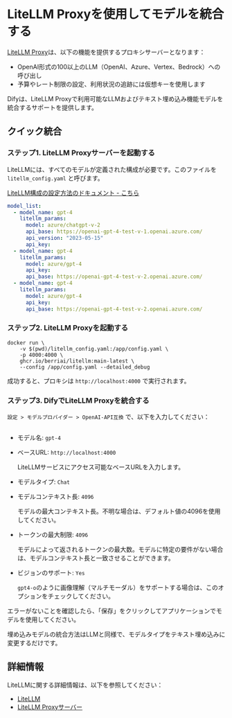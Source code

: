 # LiteLLM Proxyを使用してモデルを統合する

[LiteLLM Proxy](https://github.com/BerriAI/litellm)は、以下の機能を提供するプロキシサーバーとなります：

- OpenAI形式の100以上のLLM（OpenAI、Azure、Vertex、Bedrock）への呼び出し
- 予算やレート制限の設定、利用状況の追跡には仮想キーを使用します

Difyは、LiteLLM Proxyで利用可能なLLMおよびテキスト埋め込み機能モデルを統合するサポートを提供します。

## クイック統合

### ステップ1. LiteLLM Proxyサーバーを起動する

LiteLLMには、すべてのモデルが定義された構成が必要です。このファイルを `litellm_config.yaml` と呼びます。

[LiteLLM構成の設定方法のドキュメント - こちら](https://docs.litellm.ai/docs/proxy/configs)

```yaml
model_list:
  - model_name: gpt-4
    litellm_params:
      model: azure/chatgpt-v-2
      api_base: https://openai-gpt-4-test-v-1.openai.azure.com/
      api_version: "2023-05-15"
      api_key: 
  - model_name: gpt-4
    litellm_params:
      model: azure/gpt-4
      api_key: 
      api_base: https://openai-gpt-4-test-v-2.openai.azure.com/
  - model_name: gpt-4
    litellm_params:
      model: azure/gpt-4
      api_key: 
      api_base: https://openai-gpt-4-test-v-2.openai.azure.com/
```

### ステップ2. LiteLLM Proxyを起動する

```shell
docker run \
    -v $(pwd)/litellm_config.yaml:/app/config.yaml \
    -p 4000:4000 \
    ghcr.io/berriai/litellm:main-latest \
    --config /app/config.yaml --detailed_debug
```

成功すると、プロキシは `http://localhost:4000` で実行されます。

### ステップ3. DifyでLiteLLM Proxyを統合する

`設定 > モデルプロバイダー > OpenAI-API互換` で、以下を入力してください：

<figure><img src="../../../en/.gitbook/assets/image (115).png" alt=""><figcaption></figcaption></figure>

- モデル名: `gpt-4`
- ベースURL: `http://localhost:4000`

    LiteLLMサービスにアクセス可能なベースURLを入力します。
- モデルタイプ: `Chat`
- モデルコンテキスト長: `4096`

    モデルの最大コンテキスト長。不明な場合は、デフォルト値の4096を使用してください。
- トークンの最大制限: `4096`

    モデルによって返されるトークンの最大数。モデルに特定の要件がない場合は、モデルコンテキスト長と一致させることができます。
- ビジョンのサポート: `Yes`

    `gpt4-o`のように画像理解（マルチモーダル）をサポートする場合は、このオプションをチェックしてください。

エラーがないことを確認したら、「保存」をクリックしてアプリケーションでモデルを使用してください。

埋め込みモデルの統合方法はLLMと同様で、モデルタイプをテキスト埋め込みに変更するだけです。

## 詳細情報

LiteLLMに関する詳細情報は、以下を参照してください：

- [LiteLLM](https://github.com/BerriAI/litellm)
- [LiteLLM Proxyサーバー](https://docs.litellm.ai/docs/simple_proxy)